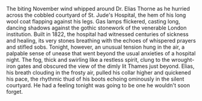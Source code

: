 The biting November wind whipped around Dr. Elias Thorne as he hurried across the cobbled courtyard of St. Jude's Hospital, the hem of his long wool coat flapping against his legs.  Gas lamps flickered, casting long, dancing shadows against the gothic stonework of the venerable London institution.  Built in 1822, the hospital had witnessed centuries of sickness and healing, its very stones breathing with the echoes of whispered prayers and stifled sobs. Tonight, however, an unusual tension hung in the air, a palpable sense of unease that went beyond the usual anxieties of a hospital night.  The fog, thick and swirling like a restless spirit, clung to the wrought-iron gates and obscured the view of the dimly lit Thames just beyond.  Elias, his breath clouding in the frosty air, pulled his collar higher and quickened his pace, the rhythmic thud of his boots echoing ominously in the silent courtyard. He had a feeling tonight was going to be one he wouldn't soon forget.
